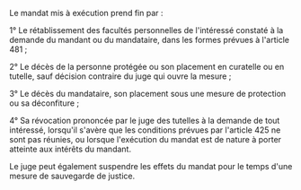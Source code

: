 Le mandat mis à exécution prend fin par :


1° Le rétablissement des facultés personnelles de l'intéressé constaté à la demande du mandant ou du mandataire, dans les formes prévues à l'article 481 ;


2° Le décès de la personne protégée ou son placement en curatelle ou en tutelle, sauf décision contraire du juge qui ouvre la mesure ;


3° Le décès du mandataire, son placement sous une mesure de protection ou sa déconfiture ;


4° Sa révocation prononcée par le juge des tutelles à la demande de tout intéressé, lorsqu'il s'avère que les conditions prévues par l'article 425 ne sont pas réunies, ou lorsque l'exécution du mandat est de nature à porter atteinte aux intérêts du mandant.


Le juge peut également suspendre les effets du mandat pour le temps d'une mesure de sauvegarde de justice.

